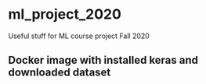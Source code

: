 # ml_project_2020
Useful stuff for ML course project Fall 2020

## Docker image with installed keras and downloaded dataset
